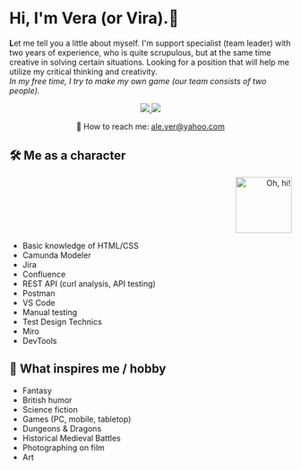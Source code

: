 # Hi, I'm Vera (or Vira).👋
<b>L</b>et me tell you a little about myself. I'm support specialist (team leader) with two years of experience, who is quite scrupulous, but at the same time creative in solving certain situations. Looking for a position that will help me utilize my critical thinking and creativity.
<br><i> In my free time, I try to make my own game (our team consists of two people).</i>

<p align='center'>
   <a href="https://linkedin.com/in/vera-velikaia">
       <img src="https://img.shields.io/badge/linkedin-%230077B5.svg?&style=for-the-badge&logo=linkedin&logoColor=white"/>
   </a>
   <a href="https://t.me/seethehalo">
       <img src="https://img.shields.io/badge/Telegram-2CA5E0?style=for-the-badge&logo=telegram&logoColor=white"/>
   </a>
<p align='center'>
   📧 How to reach me: <a href='mailto:ale.ver@yahoo.com'>ale.ver@yahoo.com</a>
</p>

## 🛠 Me as a character
<p align='right'>
<img height=100 src="http://forumstatic.ru/files/0015/5e/af/56120.gif" title = "Oh, hi!"/>
</p>

* Basic knowledge of HTML/CSS
* Camunda Modeler
* Jira
* Confluence
* REST API (curl analysis, API testing)
* Postman 
* VS Code
* Manual testing 
* Test Design Technics
* Miro 
* DevTools


## 🎉 What inspires me / hobby
* Fantasy
* British humor
* Science fiction
* Games (PC, mobile, tabletop)
* Dungeons & Dragons
* Historical Medieval Battles
* Photographing on film
* Art
